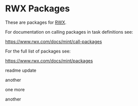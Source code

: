# RWX Packages

These are packages for [RWX](https://www.rwx.com/).

For documentation on calling packages in task definitions see:

https://www.rwx.com/docs/mint/call-packages

For the full list of packages see:

https://www.rwx.com/docs/mint/packages

readme update

another

one more

another
